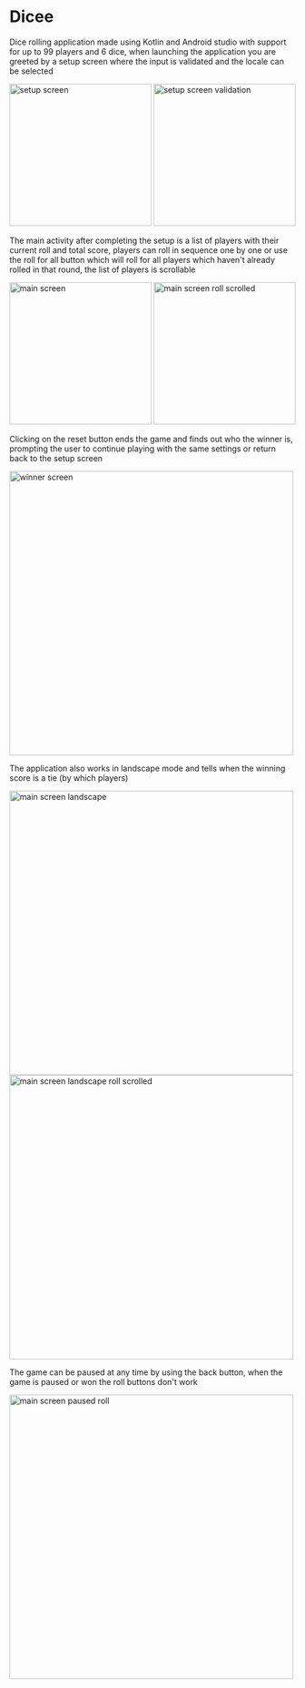 # Dicee
Dice rolling application made using Kotlin and Android studio with support for up to 99 players and 6 dice, when launching the application you are greeted by a setup screen where the input is validated and the locale can be selected
<p float="left">
  <img src="https://github.com/filipopo/Pare/assets/4060824/0915f420-3088-4f7c-a1eb-a986872609f7" width="250" alt="setup screen">
  <img src="https://github.com/filipopo/Pare/assets/4060824/c20257ce-3645-496b-80bb-f929279dcf46" width="250" alt="setup screen validation">
</p>
The main activity after completing the setup is a list of players with their current roll and total score, players can roll in sequence one by one or use the roll for all button which will roll for all players which haven't already rolled in that round, the list of players is scrollable
<p float="left">
  <img src="https://github.com/filipopo/Pare/assets/4060824/50b0254d-ae6f-46a0-a0ff-96c4d61c0af8" width="250" alt="main screen">
  <img src="https://github.com/filipopo/Pare/assets/4060824/4a956a64-ebae-4f0f-9470-71ed99dfc9ae" width="250" alt="main screen roll scrolled">
</p>
Clicking on the reset button ends the game and finds out who the winner is, prompting the user to continue playing with the same settings or return back to the setup screen
<p float="left">
  <img src="https://github.com/filipopo/Pare/assets/4060824/31c601c3-b249-4634-893d-2c52439ac99c" width="500" alt="winner screen">
</p>
The application also works in landscape mode and tells when the winning score is a tie (by which players)
<p float="left">
  <img src="https://github.com/filipopo/Pare/assets/4060824/9c727d3a-fe24-43c1-9e6d-ced3371fa4ac" width="500" alt="main screen landscape"><br>
  <img src="https://github.com/filipopo/Pare/assets/4060824/e9752fe6-cf70-4b3e-a5c2-aa29b244db7f" width="500" alt="main screen landscape roll scrolled">
</p>
The game can be paused at any time by using the back button, when the game is paused or won the roll buttons don't work
<p float="left">
  <img src="https://github.com/filipopo/Pare/assets/4060824/19f05df9-d0d5-4f31-a1b6-d9c93259f49c" width="500" alt="main screen paused roll">
</p>
